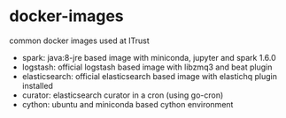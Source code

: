 # docker-images
common docker images used at ITrust

* spark: java:8-jre based image with miniconda, jupyter and spark 1.6.0
* logstash: official logstash based image with libzmq3 and beat plugin
* elasticsearch: official elasticsearch based image with elastichq plugin installed
* curator: elasticsearch curator in a cron (using go-cron)
* cython: ubuntu and miniconda based cython environment
